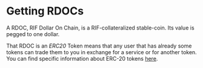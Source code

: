 # Getting RDOCs

A RDOC, RIF Dollar On Chain, is a RIF-collateralized stable-coin. Its value is pegged to one dollar.

That RDOC is an _ERC20_ Token means that any user that has already some tokens can trade them to you in exchange for a service or for another token. You can find specific information about ERC-20 tokens [here](https://github.com/ethereum/EIPs/blob/master/EIPS/eip-20.md).

